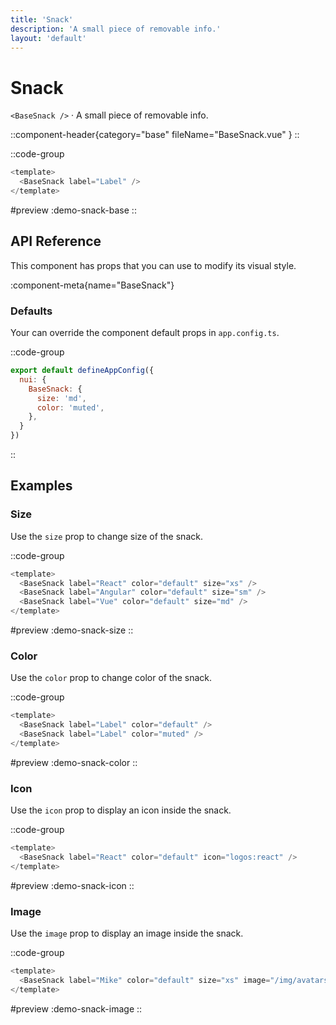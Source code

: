 ```yaml
---
title: 'Snack'
description: 'A small piece of removable info.'
layout: 'default'
---
```


# Snack

`<BaseSnack />` · A small piece of removable info.

::component-header{category="base" fileName="BaseSnack.vue" }
::

::code-group

```js [DemoSnackBase.vue]
<template>
  <BaseSnack label="Label" />
</template>
```

#preview
:demo-snack-base
::

## API Reference

This component has props that you can use to modify its visual style.

:component-meta{name="BaseSnack"}

### Defaults

Your can override the component default props in `app.config.ts`.

::code-group

```js [app.config.ts]
export default defineAppConfig({
  nui: {
    BaseSnack: {
      size: 'md',
      color: 'muted',
    },
  }
})
```
::

## Examples

### Size

Use the `size` prop to change size of the snack.

::code-group

```js [DemoSnackSize.vue]
<template>
  <BaseSnack label="React" color="default" size="xs" />
  <BaseSnack label="Angular" color="default" size="sm" />
  <BaseSnack label="Vue" color="default" size="md" />
</template>
```

#preview
:demo-snack-size
::


### Color

Use the `color` prop to change color of the snack.

::code-group

```js [DemoSnackColor.vue]
<template>
  <BaseSnack label="Label" color="default" />
  <BaseSnack label="Label" color="muted" />
</template>
```

#preview
:demo-snack-color
::


### Icon

Use the `icon` prop to display an icon inside the snack.

::code-group

```js [DemoSnackIcon.vue]
<template>
  <BaseSnack label="React" color="default" icon="logos:react" />
</template>
```

#preview
:demo-snack-icon
::


### Image

Use the `image` prop to display an image inside the snack.

::code-group

```js [DemoSnackImage.vue]
<template>
  <BaseSnack label="Mike" color="default" size="xs" image="/img/avatars/3.svg" />
</template>
```

#preview
:demo-snack-image
::



